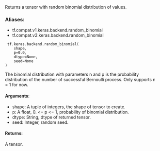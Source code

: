 Returns a tensor with random binomial distribution of values.
### Aliases:
- tf.compat.v1.keras.backend.random_binomial
- tf.compat.v2.keras.backend.random_binomial

```
 tf.keras.backend.random_binomial(
    shape,
    p=0.0,
    dtype=None,
    seed=None
)
```
The binomial distribution with parameters n and p is the probability distribution of the number of successful Bernoulli process. Only supports n = 1 for now.
#### Arguments:
- shape: A tuple of integers, the shape of tensor to create.
- p: A float, 0. <= p <= 1, probability of binomial distribution.
- dtype: String, dtype of returned tensor.
- seed: Integer, random seed.
#### Returns:
A tensor.
